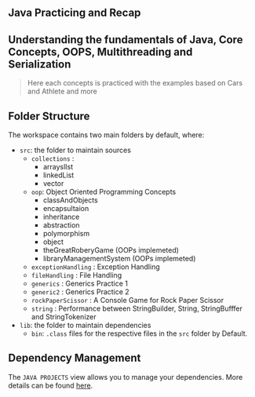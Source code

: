 ## Java Practicing and Recap 
## Understanding the fundamentals of Java, Core Concepts, OOPS, Multithreading and Serialization

> Here each concepts is practiced with the examples based on Cars and Athlete and more

## Folder Structure

The workspace contains two main folders by default, where:

- `src`: the folder to maintain sources
    - `collections` :
        - arrayslIst
        - linkedList
        - vector
    - `oop`: Object Oriented Programming Concepts
        - classAndObjects
        - encapsultaion
        - inheritance
        - abstraction
        - polymorphism
        - object
        - theGreatRoberyGame (OOPs implemeted)
        - libraryManagementSystem (OOPs implemeted)
    - `exceptionHandling` : Exception Handling
    - `fileHandling` : File Handling
    - `generics` : Generics Practice 1
    - `generic2` : Generics Practice 2
    - `rockPaperScissor` : A Console Game for Rock Paper Scissor
    - `string` : Performance between StringBuilder, String, StringBufffer and StringTokenizer
- `lib`: the folder to maintain dependencies
    - `bin`: `.class` files for the respective files in the `src` folder by Default.

## Dependency Management

The `JAVA PROJECTS` view allows you to manage your dependencies. More details can be found [here](https://github.com/microsoft/vscode-java-dependency#manage-dependencies).
